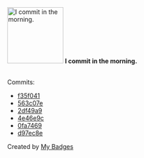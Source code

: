 <img src="https://my-badges.github.io/my-badges/morning-commits.png" alt="I commit in the morning." title="I commit in the morning." width="128">
<strong>I commit in the morning.</strong>
<br><br>

Commits:

- <a href="https://github.com/TheManticoreProject/FindGPPPasswords/commit/f35f041869f00938cbfc8433a4dd36ba22de31bf">f35f041</a>
- <a href="https://github.com/p0dalirius/p0dalirius/commit/563c07e8ab6ae4caa075ad15f4ca35afeb871c0e">563c07e</a>
- <a href="https://github.com/TheManticoreProject/FindGPPPasswords/commit/2df49a9e51bd79c099307bb618f25bccfdc97036">2df49a9</a>
- <a href="https://github.com/p0dalirius/FindStringInRegistry/commit/4e46e9c9d217ce0684644bdd4b697f69db786365">4e46e9c</a>
- <a href="https://github.com/TheManticoreProject/FindGPPPasswords/commit/0fa746992381350aacc9e572764f619d5c888d46">0fa7469</a>
- <a href="https://github.com/TheManticoreProject/winacl/commit/d97ec8e91ffba0c77224119b4f72572c250a22af">d97ec8e</a>


Created by <a href="https://github.com/my-badges/my-badges">My Badges</a>